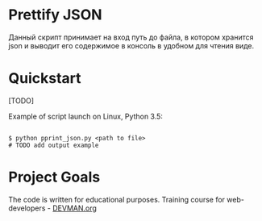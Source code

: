 # Prettify JSON

Данный скрипт принимает на вход путь до файла, в котором хранится json и выводит его содержимое в консоль в удобном для чтения виде. 

# Quickstart

[TODO]

Example of script launch on Linux, Python 3.5:

```#!bash

$ python pprint_json.py <path to file>
# TODO add output example

```

# Project Goals

The code is written for educational purposes. Training course for web-developers - [DEVMAN.org](https://devman.org)
